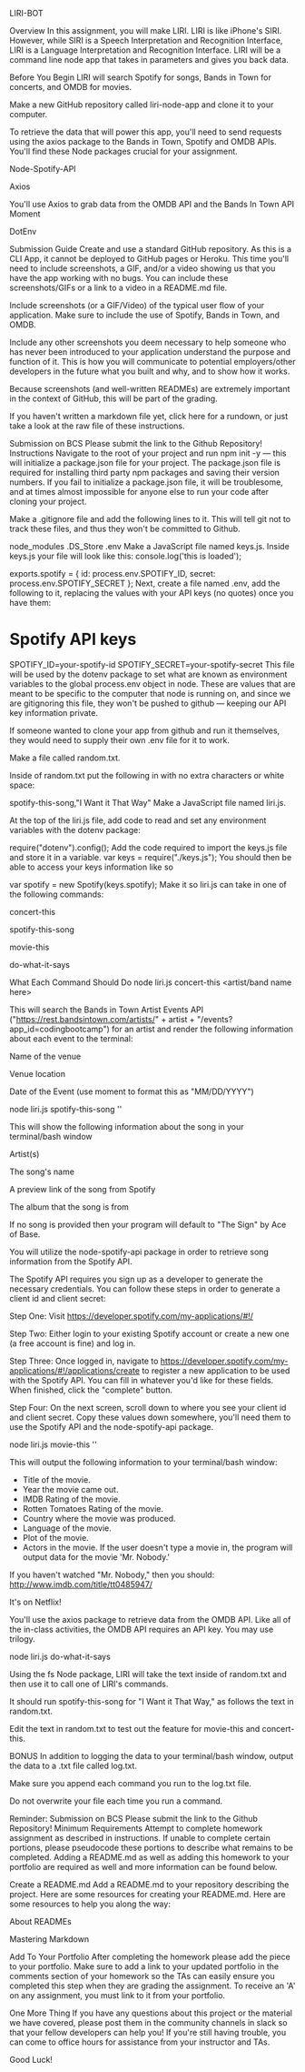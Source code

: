 LIRI-BOT

Overview
In this assignment, you will make LIRI. LIRI is like iPhone's SIRI. However, while SIRI is a Speech Interpretation and Recognition Interface, LIRI is a Language Interpretation and Recognition Interface. LIRI will be a command line node app that takes in parameters and gives you back data.

Before You Begin
LIRI will search Spotify for songs, Bands in Town for concerts, and OMDB for movies.

Make a new GitHub repository called liri-node-app and clone it to your computer.

To retrieve the data that will power this app, you'll need to send requests using the axios package to the Bands in Town, Spotify and OMDB APIs. You'll find these Node packages crucial for your assignment.

Node-Spotify-API

Axios

You'll use Axios to grab data from the OMDB API and the Bands In Town API
Moment

DotEnv

Submission Guide
Create and use a standard GitHub repository. As this is a CLI App, it cannot be deployed to GitHub pages or Heroku. This time you'll need to include screenshots, a GIF, and/or a video showing us that you have the app working with no bugs. You can include these screenshots/GIFs or a link to a video in a README.md file.

Include screenshots (or a GIF/Video) of the typical user flow of your application. Make sure to include the use of Spotify, Bands in Town, and OMDB.

Include any other screenshots you deem necessary to help someone who has never been introduced to your application understand the purpose and function of it. This is how you will communicate to potential employers/other developers in the future what you built and why, and to show how it works.

Because screenshots (and well-written READMEs) are extremely important in the context of GitHub, this will be part of the grading.

If you haven't written a markdown file yet, click here for a rundown, or just take a look at the raw file of these instructions.

Submission on BCS
Please submit the link to the Github Repository!
Instructions
Navigate to the root of your project and run npm init -y — this will initialize a package.json file for your project. The package.json file is required for installing third party npm packages and saving their version numbers. If you fail to initialize a package.json file, it will be troublesome, and at times almost impossible for anyone else to run your code after cloning your project.

Make a .gitignore file and add the following lines to it. This will tell git not to track these files, and thus they won't be committed to Github.

node_modules
.DS_Store
.env
Make a JavaScript file named keys.js.
Inside keys.js your file will look like this:
console.log('this is loaded');

exports.spotify = {
  id: process.env.SPOTIFY_ID,
  secret: process.env.SPOTIFY_SECRET
};
Next, create a file named .env, add the following to it, replacing the values with your API keys (no quotes) once you have them:
# Spotify API keys

SPOTIFY_ID=your-spotify-id
SPOTIFY_SECRET=your-spotify-secret
This file will be used by the dotenv package to set what are known as environment variables to the global process.env object in node. These are values that are meant to be specific to the computer that node is running on, and since we are gitignoring this file, they won't be pushed to github — keeping our API key information private.

If someone wanted to clone your app from github and run it themselves, they would need to supply their own .env file for it to work.

Make a file called random.txt.

Inside of random.txt put the following in with no extra characters or white space:

spotify-this-song,"I Want it That Way"
Make a JavaScript file named liri.js.

At the top of the liri.js file, add code to read and set any environment variables with the dotenv package:

require("dotenv").config();
Add the code required to import the keys.js file and store it in a variable.
  var keys = require("./keys.js");
You should then be able to access your keys information like so

var spotify = new Spotify(keys.spotify);
Make it so liri.js can take in one of the following commands:

concert-this

spotify-this-song

movie-this

do-what-it-says

What Each Command Should Do
node liri.js concert-this <artist/band name here>

This will search the Bands in Town Artist Events API ("https://rest.bandsintown.com/artists/" + artist + "/events?app_id=codingbootcamp") for an artist and render the following information about each event to the terminal:

Name of the venue

Venue location

Date of the Event (use moment to format this as "MM/DD/YYYY")

node liri.js spotify-this-song '<song name here>'

This will show the following information about the song in your terminal/bash window

Artist(s)

The song's name

A preview link of the song from Spotify

The album that the song is from

If no song is provided then your program will default to "The Sign" by Ace of Base.

You will utilize the node-spotify-api package in order to retrieve song information from the Spotify API.

The Spotify API requires you sign up as a developer to generate the necessary credentials. You can follow these steps in order to generate a client id and client secret:

Step One: Visit https://developer.spotify.com/my-applications/#!/

Step Two: Either login to your existing Spotify account or create a new one (a free account is fine) and log in.

Step Three: Once logged in, navigate to https://developer.spotify.com/my-applications/#!/applications/create to register a new application to be used with the Spotify API. You can fill in whatever you'd like for these fields. When finished, click the "complete" button.

Step Four: On the next screen, scroll down to where you see your client id and client secret. Copy these values down somewhere, you'll need them to use the Spotify API and the node-spotify-api package.

node liri.js movie-this '<movie name here>'

This will output the following information to your terminal/bash window:

  * Title of the movie.
  * Year the movie came out.
  * IMDB Rating of the movie.
  * Rotten Tomatoes Rating of the movie.
  * Country where the movie was produced.
  * Language of the movie.
  * Plot of the movie.
  * Actors in the movie.
If the user doesn't type a movie in, the program will output data for the movie 'Mr. Nobody.'

If you haven't watched "Mr. Nobody," then you should: http://www.imdb.com/title/tt0485947/

It's on Netflix!

You'll use the axios package to retrieve data from the OMDB API. Like all of the in-class activities, the OMDB API requires an API key. You may use trilogy.

node liri.js do-what-it-says

Using the fs Node package, LIRI will take the text inside of random.txt and then use it to call one of LIRI's commands.

It should run spotify-this-song for "I Want it That Way," as follows the text in random.txt.

Edit the text in random.txt to test out the feature for movie-this and concert-this.

BONUS
In addition to logging the data to your terminal/bash window, output the data to a .txt file called log.txt.

Make sure you append each command you run to the log.txt file.

Do not overwrite your file each time you run a command.

Reminder: Submission on BCS
Please submit the link to the Github Repository!
Minimum Requirements
Attempt to complete homework assignment as described in instructions. If unable to complete certain portions, please pseudocode these portions to describe what remains to be completed. Adding a README.md as well as adding this homework to your portfolio are required as well and more information can be found below.

Create a README.md
Add a README.md to your repository describing the project. Here are some resources for creating your README.md. Here are some resources to help you along the way:

About READMEs

Mastering Markdown

Add To Your Portfolio
After completing the homework please add the piece to your portfolio. Make sure to add a link to your updated portfolio in the comments section of your homework so the TAs can easily ensure you completed this step when they are grading the assignment. To receive an 'A' on any assignment, you must link to it from your portfolio.

One More Thing
If you have any questions about this project or the material we have covered, please post them in the community channels in slack so that your fellow developers can help you! If you're still having trouble, you can come to office hours for assistance from your instructor and TAs.

Good Luck!